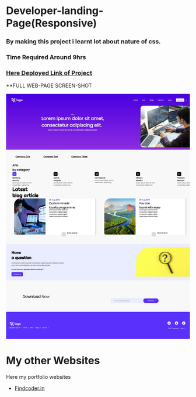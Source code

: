 # Developer-landing-Page(Responsive)

### By making this project i learnt lot about  nature of css.

### Time Required Around **9hrs**
 
### [Here Deployed Link of Project](https://developer-landing-page-kataifi-3c3d76.netlify.app/)

**FULL WEB-PAGE SCREEN-SHOT

![Screen-shots](screenshot.png)


# My other Websites

Here my portfolio websites 

- [Findcoder.in](https://www.findcoder.io/u/raavan)

